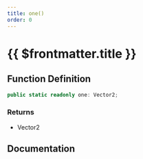 ```yaml
---
title: one()
order: 0
---
```


# {{ $frontmatter.title }}

## Function Definition

```ts
public static readonly one: Vector2;
```

### Returns

* Vector2

## Documentation

<!--@include: ./parts/one.md-->
